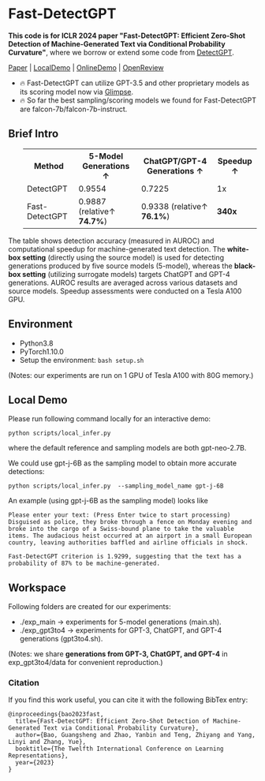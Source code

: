 # Fast-DetectGPT
**This code is for ICLR 2024 paper "Fast-DetectGPT: Efficient Zero-Shot Detection of Machine-Generated Text via Conditional Probability Curvature"**, where we borrow or extend some code from [DetectGPT](https://github.com/eric-mitchell/detect-gpt).

[Paper](https://arxiv.org/abs/2310.05130) 
| [LocalDemo](#local-demo)
| [OnlineDemo](http://region-9.autodl.pro:21504/)
| [OpenReview](https://openreview.net/forum?id=Bpcgcr8E8Z)

* :fire: Fast-DetectGPT can utilize GPT-3.5 and other proprietary models as its scoring model now via [Glimpse](https://github.com/baoguangsheng/glimpse).
* :fire: So far the best sampling/scoring models we found for Fast-DetectGPT are falcon-7b/falcon-7b-instruct.

## Brief Intro
<table class="tg"  style="padding-left: 30px;">
  <tr>
    <th class="tg-0pky">Method</th>
    <th class="tg-0pky">5-Model Generations ↑</th>
    <th class="tg-0pky">ChatGPT/GPT-4 Generations ↑</th>
    <th class="tg-0pky">Speedup ↑</th>
  </tr>
  <tr>
    <td class="tg-0pky">DetectGPT</td>
    <td class="tg-0pky">0.9554</td>
    <td class="tg-0pky">0.7225</td>
    <td class="tg-0pky">1x</td>
  </tr>
  <tr>
    <td class="tg-0pky">Fast-DetectGPT</td>
    <td class="tg-0pky">0.9887 (relative↑ <b>74.7%</b>)</td>
    <td class="tg-0pky">0.9338 (relative↑ <b>76.1%</b>)</td>
    <td class="tg-0pky"><b>340x</b></td>
  </tr>
</table>
The table shows detection accuracy (measured in AUROC) and computational speedup for machine-generated text detection. The <b>white-box setting</b> (directly using the source model) is used for detecting generations produced by five source models (5-model), whereas the <b>black-box
setting</b> (utilizing surrogate models) targets ChatGPT and GPT-4 generations. AUROC results are averaged across various datasets and source models. Speedup assessments were conducted on a Tesla A100 GPU.


## Environment
* Python3.8
* PyTorch1.10.0
* Setup the environment:
  ```bash setup.sh```
  
(Notes: our experiments are run on 1 GPU of Tesla A100 with 80G memory.)

## Local Demo
Please run following command locally for an interactive demo:
```
python scripts/local_infer.py
```
where the default reference and sampling models are both gpt-neo-2.7B.

We could use gpt-j-6B as the sampling model to obtain more accurate detections:
```
python scripts/local_infer.py  --sampling_model_name gpt-j-6B
```


An example (using gpt-j-6B as the sampling model) looks like
```
Please enter your text: (Press Enter twice to start processing)
Disguised as police, they broke through a fence on Monday evening and broke into the cargo of a Swiss-bound plane to take the valuable items. The audacious heist occurred at an airport in a small European country, leaving authorities baffled and airline officials in shock.

Fast-DetectGPT criterion is 1.9299, suggesting that the text has a probability of 87% to be machine-generated.
```

## Workspace
Following folders are created for our experiments:
* ./exp_main -> experiments for 5-model generations (main.sh).
* ./exp_gpt3to4 -> experiments for GPT-3, ChatGPT, and GPT-4 generations (gpt3to4.sh).

(Notes: we share <b>generations from GPT-3, ChatGPT, and GPT-4</b> in exp_gpt3to4/data for convenient reproduction.)

### Citation
If you find this work useful, you can cite it with the following BibTex entry:

    @inproceedings{bao2023fast,
      title={Fast-DetectGPT: Efficient Zero-Shot Detection of Machine-Generated Text via Conditional Probability Curvature},
      author={Bao, Guangsheng and Zhao, Yanbin and Teng, Zhiyang and Yang, Linyi and Zhang, Yue},
      booktitle={The Twelfth International Conference on Learning Representations},
      year={2023}
    }

